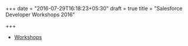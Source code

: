 +++
date = "2016-07-29T16:18:23+05:30"
draft = true
title = "Salesforce Developer Workshops 2016"

+++

* [Workshops](/workshop)	




